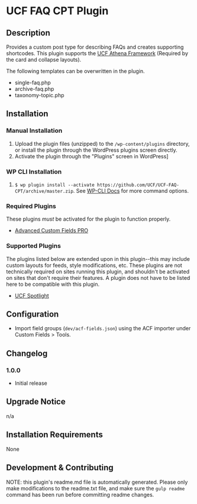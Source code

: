 # UCF FAQ CPT Plugin #


## Description ##

Provides a custom post type for describing FAQs and creates supporting shortcodes. This plugin supports the [UCF Athena Framework](https://github.com/UCF/Athena-Framework) (Required by the card and collapse layouts).

The following templates can be overwritten in the plugin.
* single-faq.php
* archive-faq.php
* taxonomy-topic.php


## Installation ##

### Manual Installation ###
1. Upload the plugin files (unzipped) to the `/wp-content/plugins` directory, or install the plugin through the WordPress plugins screen directly.
2. Activate the plugin through the "Plugins" screen in WordPress]

### WP CLI Installation ###
1. `$ wp plugin install --activate https://github.com/UCF/UCF-FAQ-CPT/archive/master.zip`.  See [WP-CLI Docs](http://wp-cli.org/commands/plugin/install/) for more command options.

### Required Plugins
These plugins *must* be activated for the plugin to function properly.
* [Advanced Custom Fields PRO](https://www.advancedcustomfields.com/pro/)

### Supported Plugins
The plugins listed below are extended upon in this plugin--this may include custom layouts for feeds, style modifications, etc.  These plugins are not technically required on sites running this plugin, and shouldn't be activated on sites that don't require their features.  A plugin does not have to be listed here to be compatible with this plugin.
* [UCF Spotlight](https://github.com/UCF/UCF-Spotlights-Plugin)

## Configuration

* Import field groups (`dev/acf-fields.json`) using the ACF importer under Custom Fields > Tools.

## Changelog ##

### 1.0.0 ###
* Initial release


## Upgrade Notice ##

n/a


## Installation Requirements ##

None


## Development & Contributing ##

NOTE: this plugin's readme.md file is automatically generated.  Please only make modifications to the readme.txt file, and make sure the `gulp readme` command has been run before committing readme changes.
